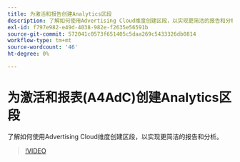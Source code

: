 ```yaml
---
title: 为激活和报告创建Analytics区段
description: 了解如何使用Advertising Cloud维度创建区段，以实现更简洁的报告和分析。
exl-id: f797e982-e49d-4038-982e-f2635e56591b
source-git-commit: 572041c0573f651405c5daa269c5433326db0814
workflow-type: tm+mt
source-wordcount: '46'
ht-degree: 0%

---
```


# 为激活和报表(A4AdC)创建Analytics区段

了解如何使用Advertising Cloud维度创建区段，以实现更简洁的报告和分析。

>[!VIDEO](https://video.tv.adobe.com/v/33916)
